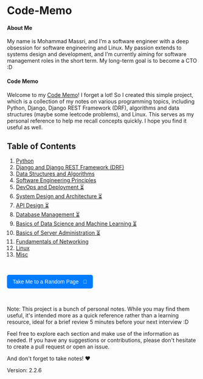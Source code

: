 # Code-Memo

#### About Me

My name is Mohammad Massri, and I’m a software engineer with a deep obsession for software engineering and Linux. My passion extends to systems design and development, and I’m currently aiming for software management roles in the short term. My long-term goal is to become a CTO :D

#### Code Memo

Welcome to my [Code Memo](https://mouhamaddev.github.io/Code-Memo/)! I forget a lot! So I created this simple project, which is a collection of my notes on various programming topics, including Python, Django, Django REST Framework (DRF), algorithms and data structures (maybe some leetcode problems), and Linux. This serves as my personal reference to help me recall concepts quickly. I hope you find it useful as well.

## Table of Contents

1. [Python](/python.md)
2. [Django and Django REST Framework (DRF)](/django.md)
3. [Data Structures and Algorithms](/dsa.md)
4. [Software Engineering Principles](/sep.md)
5. [DevOps and Deployment ⏳](/devops.md)
6. [System Design and Architecture ⏳](/system-design.md)
7. [API Design ⏳](/api-design.md)
8. [Database Management ⏳](/db-management.md)
9. [Basics of Data Science and Machine Learning ⏳](/ds-and-ml.md)
10. [Basics of Server Administration ⏳](/ds-and-ml.md)
11. [Fundamentals of Networking](/networking.md)
12. [Linux](/linux.md)
13. [Misc](/misc.md)

<br>

<p>
  <a href="#" onclick="randomPage();" style="text-decoration:none;">
    <button style="padding:10px 15px; font-size:14px; color:white; background-color:#007BFF; border:none; border-radius:5px; cursor:pointer;">
      Take Me to a Random Page &nbsp; 🎲
    </button>
  </a>
</p>

<script>
  function randomPage() {
    const pages = [
      'django.html',
      'dsa.html',
      'linux.html',
    ];
    const randomPage = pages[Math.floor(Math.random() * pages.length)];
    window.location.href = randomPage;
  }
</script>

<br>

Note: This project is a bunch of personal notes. While you may find them useful, it's intended more as a quick reference rather than a learning resource, ideal for a brief review 5 minutes before your next interview :D

Feel free to explore each section and make use of the information as needed. If you have any suggestions or contributions, please don't hesitate to create a pull request or open an issue.

And don't forget to take notes! ❤️

Version: 2.2.6
